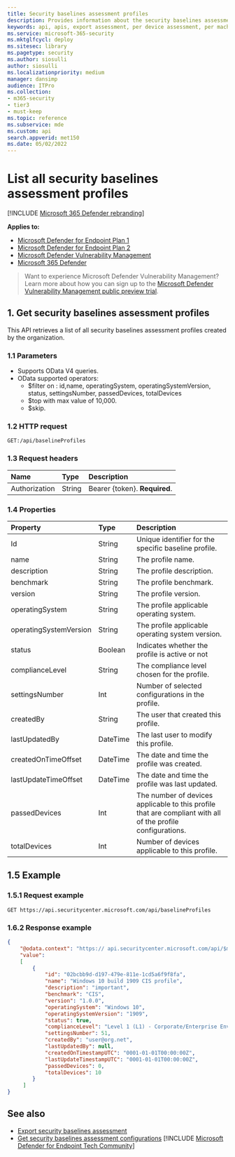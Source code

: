 ```yaml
---
title: Security baselines assessment profiles
description: Provides information about the security baselines assessment profiles APIs that pull "Microsoft Defender Vulnerability Management" data. There are different API calls to get different types of data. In general, each API call contains the requisite data for devices in your organization.
keywords: api, apis, export assessment, per device assessment, per machine assessment, vulnerability assessment report, device vulnerability assessment, device vulnerability report, secure configuration assessment, secure configuration report, software vulnerabilities assessment, software vulnerability report, vulnerability report by machine,
ms.service: microsoft-365-security
ms.mktglfcycl: deploy
ms.sitesec: library
ms.pagetype: security
ms.author: siosulli
author: siosulli
ms.localizationpriority: medium
manager: dansimp
audience: ITPro
ms.collection: 
- m365-security
- tier3
- must-keep
ms.topic: reference
ms.subservice: mde
ms.custom: api
search.appverid: met150
ms.date: 05/02/2022
---
```


# List all security baselines assessment profiles

[!INCLUDE [Microsoft 365 Defender rebranding](../../../includes/microsoft-defender.md)]

**Applies to:**

- [Microsoft Defender for Endpoint Plan 1](https://go.microsoft.com/fwlink/?linkid=2154037)
- [Microsoft Defender for Endpoint Plan 2](https://go.microsoft.com/fwlink/?linkid=2154037)
- [Microsoft Defender Vulnerability Management](../../defender-vulnerability-management/index.yml)
- [Microsoft 365 Defender](https://go.microsoft.com/fwlink/?linkid=2118804)

> Want to experience Microsoft Defender Vulnerability Management? Learn more about how you can sign up to the [Microsoft Defender Vulnerability Management public preview trial](../../defender-vulnerability-management/get-defender-vulnerability-management.md).

## 1. Get security baselines assessment profiles

This API retrieves a list of all security baselines assessment profiles created by the organization.

### 1.1 Parameters

- Supports OData V4 queries.
- OData supported operators:
  - $filter on : id,name, operatingSystem, operatingSystemVersion, status, settingsNumber, passedDevices, totalDevices
  - $top with max value of 10,000.
  - $skip.

### 1.2 HTTP request

```http
GET:/api/baselineProfiles
```

### 1.3 Request headers

Name|Type|Description
:---|:---|:---
Authorization|String|Bearer {token}. **Required**.

### 1.4 Properties

|Property | Type | Description |
|:---|:---|:---|
|Id | String | Unique identifier for the specific baseline profile.
|name | String | The profile name.
|description | String | The profile description.
|benchmark | String | The profile benchmark.
|version | String | The profile version.
|operatingSystem|String|The profile applicable operating system.
|operatingSystemVersion|String|The profile applicable operating system version.
|status|Boolean|Indicates whether the profile is active or not
|complianceLevel|String|The compliance level chosen for the profile.
|settingsNumber|Int|Number of selected configurations in the profile.
|createdBy|String|The user that created this profile.
|lastUpdatedBy|DateTime|The last user to modify this profile.
|createdOnTimeOffset|DateTime|The date and time the profile was created.
|lastUpdateTimeOffset|DateTime|The date and time the profile was last updated.
|passedDevices|Int|The number of devices applicable to this profile that are compliant with all of the profile configurations.
|totalDevices|Int|Number of devices applicable to this profile.

## 1.5 Example

### 1.5.1 Request example

```http
GET https://api.securitycenter.microsoft.com/api/baselineProfiles
```

### 1.6.2 Response example

```json
{
    "@odata.context": "https:// api.securitycenter.microsoft.com/api/$metadata#Collection(microsoft.windowsDefenderATP.api.PublicBaselineProfileDto)",
    "value":
    [
        {
            "id": "02bcbb9d-d197-479e-811e-1cd5a6f9f8fa",
            "name": "Windows 10 build 1909 CIS profile",
            "description": "important",
            "benchmark": "CIS",
            "version": "1.0.0",
            "operatingSystem": "Windows 10",
            "operatingSystemVersion": "1909",
            "status": true,
            "complianceLevel": "Level 1 (L1) - Corporate/Enterprise Environment (general use)",
            "settingsNumber": 51,
            "createdBy": "user@org.net",
            "lastUpdatedBy": null,
            "createdOnTimestampUTC": "0001-01-01T00:00:00Z",
            "lastUpdateTimestampUTC": "0001-01-01T00:00:00Z",
            "passedDevices": 0,
            "totalDevices": 10
        }
     ]
}
```

## See also

- [Export security baselines assessment](export-security-baseline-assessment.md)
- [Get security baselines assessment configurations](get-security-baselines-assessment-configurations.md)
[!INCLUDE [Microsoft Defender for Endpoint Tech Community](../../../includes/defender-mde-techcommunity.md)]
